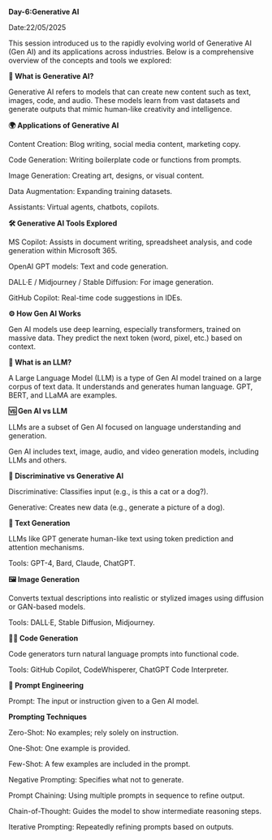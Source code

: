 **Day-6:Generative AI**

Date:22/05/2025

This session introduced us to the rapidly evolving world of Generative AI (Gen AI) and its applications across industries. Below is a comprehensive overview of the concepts and tools we explored:

**🤖 What is Generative AI?**

Generative AI refers to models that can create new content such as text, images, code, and audio. These models learn from vast datasets and generate outputs that mimic human-like creativity and intelligence.

**🌍 Applications of Generative AI**

Content Creation: Blog writing, social media content, marketing copy.

Code Generation: Writing boilerplate code or functions from prompts.

Image Generation: Creating art, designs, or visual content.

Data Augmentation: Expanding training datasets.

Assistants: Virtual agents, chatbots, copilots.

**🛠️ Generative AI Tools Explored**

MS Copilot: Assists in document writing, spreadsheet analysis, and code generation within Microsoft 365.

OpenAI GPT models: Text and code generation.

DALL·E / Midjourney / Stable Diffusion: For image generation.

GitHub Copilot: Real-time code suggestions in IDEs.

**⚙️ How Gen AI Works**

Gen AI models use deep learning, especially transformers, trained on massive data. They predict the next token (word, pixel, etc.) based on context.

**🧠 What is an LLM?**

A Large Language Model (LLM) is a type of Gen AI model trained on a large corpus of text data. It understands and generates human language. GPT, BERT, and LLaMA are examples.

**🆚 Gen AI vs LLM**

LLMs are a subset of Gen AI focused on language understanding and generation.

Gen AI includes text, image, audio, and video generation models, including LLMs and others.

**🧪 Discriminative vs Generative AI**

Discriminative: Classifies input (e.g., is this a cat or a dog?).

Generative: Creates new data (e.g., generate a picture of a dog).

**🧾 Text Generation**

LLMs like GPT generate human-like text using token prediction and attention mechanisms.

Tools: GPT-4, Bard, Claude, ChatGPT.

**🖼️ Image Generation**

Converts textual descriptions into realistic or stylized images using diffusion or GAN-based models.

Tools: DALL·E, Stable Diffusion, Midjourney.

**👨‍💻 Code Generation**

Code generators turn natural language prompts into functional code.

Tools: GitHub Copilot, CodeWhisperer, ChatGPT Code Interpreter.

**💬 Prompt Engineering**

Prompt: The input or instruction given to a Gen AI model.

**Prompting Techniques**

Zero-Shot: No examples; rely solely on instruction.

One-Shot: One example is provided.

Few-Shot: A few examples are included in the prompt.

Negative Prompting: Specifies what not to generate.

Prompt Chaining: Using multiple prompts in sequence to refine output.

Chain-of-Thought: Guides the model to show intermediate reasoning steps.

Iterative Prompting: Repeatedly refining prompts based on outputs.
